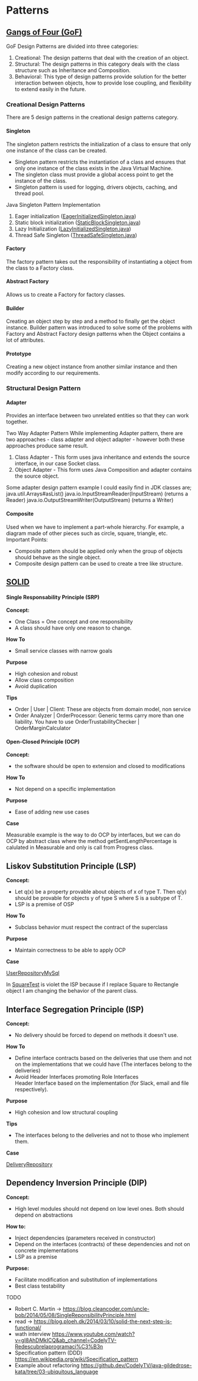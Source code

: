 # Patterns

## [Gangs of Four (GoF)](https://www.digitalocean.com/community/tutorials/gangs-of-four-gof-design-patterns) 
GoF Design Patterns are divided into three categories:

1. Creational: The design patterns that deal with the creation of an object.
2. Structural: The design patterns in this category deals with the class structure such as Inheritance and Composition.
3. Behavioral: This type of design patterns provide solution for the better interaction between objects, how to provide lose coupling, and flexibility to extend easily in the future.

### Creational Design Patterns
There are 5 design patterns in the creational design patterns category.

#### Singleton
The singleton pattern restricts the initialization of a class to ensure that only one instance of the class can be created.

- Singleton pattern restricts the instantiation of a class and ensures that only one instance of the class exists in the Java Virtual Machine.
- The singleton class must provide a global access point to get the instance of the class.
- Singleton pattern is used for logging, drivers objects, caching, and thread pool.

Java Singleton Pattern Implementation
1. Eager initialization ([EagerInitializedSingleton.java](patterns-with-java%2Fsrc%2Fmain%2Fjava%2Fcom%2Fpatterns%2Fgof%2Fsingleton%2FEagerInitializedSingleton.java)) 
2. Static block initialization ([StaticBlockSingleton.java](patterns-with-java%2Fsrc%2Fmain%2Fjava%2Fcom%2Fpatterns%2Fgof%2Fsingleton%2FStaticBlockSingleton.java))
3. Lazy Initialization ([LazyInitializedSingleton.java](patterns-with-java%2Fsrc%2Fmain%2Fjava%2Fcom%2Fpatterns%2Fgof%2Fsingleton%2FLazyInitializedSingleton.java))
4. Thread Safe Singleton ([ThreadSafeSingleton.java](patterns-with-java%2Fsrc%2Fmain%2Fjava%2Fcom%2Fpatterns%2Fgof%2Fsingleton%2FThreadSafeSingleton.java))


#### Factory
The factory pattern takes out the responsibility of instantiating a object from the class to a Factory class.

#### Abstract Factory
Allows us to create a Factory for factory classes.

#### Builder
Creating an object step by step and a method to finally get the object instance.
Builder pattern was introduced to solve some of the problems with Factory and Abstract Factory design patterns when the Object contains a lot of attributes.

#### Prototype
Creating a new object instance from another similar instance and then modify according to our requirements.

### Structural Design Pattern
#### Adapter
Provides an interface between two unrelated entities so that they can work together.

Two Way Adapter Pattern
While implementing Adapter pattern, there are two approaches - class adapter and object adapter - however both these approaches produce same result.
1. Class Adapter - This form uses java inheritance and extends the source interface, in our case Socket class.
2. Object Adapter - This form uses Java Composition and adapter contains the source object.

Some adapter design pattern example I could easily find in JDK classes are;
java.util.Arrays#asList()
java.io.InputStreamReader(InputStream) (returns a Reader)
java.io.OutputStreamWriter(OutputStream) (returns a Writer)

#### Composite
Used when we have to implement a part-whole hierarchy. For example, a diagram made of other pieces such as circle, square, triangle, etc.
Important Points:
- Composite pattern should be applied only when the group of objects should behave as the single object.
- Composite design pattern can be used to create a tree like structure.


## [SOLID](https://www.digitalocean.com/community/conceptual-articles/s-o-l-i-d-the-first-five-principles-of-object-oriented-design)
#### Single Responsability Principle (SRP)
**Concept:** 
* One Class = One concept and one responsibility
* A class should have only one reason to change.

**How To**
* Small service classes with narrow goals

**Purpose**
* High cohesion and robust
* Allow class composition
* Avoid duplication

**Tips**
* Order | User | Client: These are objects from domain model, non service
* Order Analyzer | OrderProcessor: Generic terms carry more than one liability.
  You have to use OrderTrustabilityChecker | OrderMarginCalculator

#### Open-Closed Principle (OCP)
**Concept:**
* the software should be open to extension and closed to modifications

**How To**
* Not depend on a specific implementation

**Purpose**
* Ease of adding new use cases

**Case**  

Measurable example is the way to do OCP by interfaces, but we can do 
OCP by abstract class where the method getSentLengthPercentage is calulated
in Measurable and only is call from Progress class.


## Liskov Substitution Principle (LSP)
**Concept:**
* Let q(x) be a property provable about objects of x of type T. Then q(y) should be provable for objects y of type S where S is a subtype of T.
* LSP is a premise of OSP

**How To**
* Subclass behavior must respect the contract of the superclass

**Purpose**
* Maintain correctness to be able to apply OCP

**Case**

[UserRepositoryMySql](patterns-with-java/src/main/java/com/patterns/solid/lsv/ok/UserRepositoryMySql.java)

In [SquareTest](patterns-with-java/src/test/java/com/patterns/solid/lsv/violation/SquareTest.java) is violet the ISP because if I replace Square to Rectangle object
I am changing the behavior of the parent class.

## Interface Segregation Principle (ISP)
**Concept:**
* No delivery should be forced to depend on methods it doesn't use.

**How To**
* Define interface contracts based on the deliveries that use them and not on the implementations that we could have (The interfaces belong to the deliveries)
* Avoid Header Interfaces promoting Role Interfaces  
  Header Interface based on the implementation (for Slack, email and file respectively).

**Purpose**
* High cohesion and low structural coupling

**Tips**
* The interfaces belong to the deliveries and not to those who implement them.

**Case**  

[DeliveryRepository](patterns-with-java/src/main/java/com/patterns/solid/isp/DeliveryRepository.java)

## Dependency Inversion Principle (DIP)
**Concept:**
* High level modules should not depend on low level ones. Both should depend on abstractions

**How to:**
* Inject dependencies (parameters received in constructor)
* Depend on the interfaces (contracts) of these dependencies and not on concrete implementations
* LSP as a premise

**Purpose:**
* Facilitate modification and substitution of implementations
* Best class testability

TODO
- Robert C. Martin -> https://blog.cleancoder.com/uncle-bob/2014/05/08/SingleReponsibilityPrinciple.html
- read -> https://blog.ploeh.dk/2014/03/10/solid-the-next-step-is-functional/
- wath interview https://www.youtube.com/watch?v=gI8AhDMkICQ&ab_channel=CodelyTV-Redescubrelaprogramaci%C3%B3n
- Specification pattern (DDD) https://en.wikipedia.org/wiki/Specification_pattern
- Example about refactoring https://github.dev/CodelyTV/java-gildedrose-kata/tree/03-ubiquitous_language